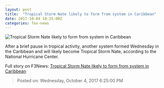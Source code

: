 ```yaml
---
layout: post
title:  "Tropical Storm Nate likely to form from system in Caribbean"
date: 2017-10-04 18:25:00Z
categories: fox-news
---
```


![Tropical Storm Nate likely to form from system in Caribbean](http://a57.foxnews.com/images.foxnews.com/content/dam/fox-news/images/2017/10/04/newtdformat.jpg.img.png/0/0/1507141848189.png?ve=1)

After a brief pause in tropical activity, another system formed Wednesday in the Caribbean and will likely become Tropical Storm Nate, according to the National Hurricane Center.


Full story on F3News: [Tropical Storm Nate likely to form from system in Caribbean](http://www.f3nws.com/n/eMBBfB)

> Posted on: Wednesday, October 4, 2017 6:25:00 PM
